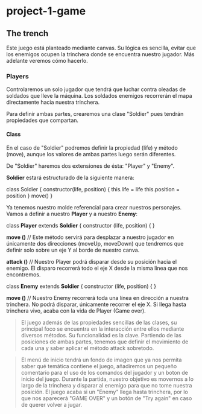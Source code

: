 # project-1-game


## The trench

Este juego está planteado mediante canvas. Su lógica es sencilla, evitar que los enemigos ocupen la trinchera donde se encuentra nuestro jugador. Más adelante veremos cómo hacerlo.


### Players

Controlaremos un solo jugador que tendrá que luchar contra oleadas de soldados que lleve la máquina. Los soldados enemigos recorrerán el mapa directamente hacia nuestra trinchera.

Para definir ambas partes, crearemos una clase "Soldier" pues tendrán propiedades que compartan.


#### Class

En el caso de "Soldier" podremos definir la propiedad (life) y método (move), aunque los valores de ambas partes luego serán diferentes.

De "Soldier" haremos dos extensiones de ésta: "Player" y "Enemy".

**Soldier** estará estructurado de la siguiente manera:

class Soldier {
  constructor(life, position) {
  this.life = life
  this.position = position
  }
 move()
}

Ya tenemos nuestro molde referencial para crear nuestros personajes. Vamos a definir a nuestro **Player** y a nuestro **Enemy**:

class **Player** extends **Soldier** {
  constructor (life, position) {
  }
  
  **move ()** // Este método servirá para desplazar a nuestro jugador en únicamente dos direcciones (moveUp, moveDown) que tendremos que definir solo sobre un eje Y al borde de      nuestro canva.
  
  **attack ()** // Nuestro Player podrá disparar desde su posición hacia el enemigo. El disparo recorrerá todo el eje X desde la misma linea que nos encontremos.
  
  
 class **Enemy** extends **Soldier** {
  constructor (life, position) {
  }
  
  **move ()** // Nuestro Enemy recorrerá toda una línea en dirección a nuestra trinchera. No podrá disparar, únicamente recorrer el eje X. Si llega hasta trinchera vivo, acaba con la vida de Player (Game over). 
  


>El juego además de las propiedades sencillas de las clases, su principal foco se encuentra en la interacción entre ellos mediante diversos métodos. Su funcionalidad es la clave. Partiendo de las posiciones de ambas partes, tenemos que definir el movimiento de cada una y saber aplicar el método attack sobretodo.

>El menú de inicio tendrá un fondo de imagen que ya nos permita saber qué temática contiene el juego, añadiremos un pequeño comentario para el uso de los comandos del jugador y un boton de inicio del juego.
Durante la partida, nuestro objetivo es movernos a lo largo de la trinchera y disparar al enemigo para que no tome nuestra posición. El juego acaba si un "Enemy" llega hasta trinchera, por lo que nos aparecerá "GAME OVER" y un botón de "Try again" en caso de querer volver a jugar.


